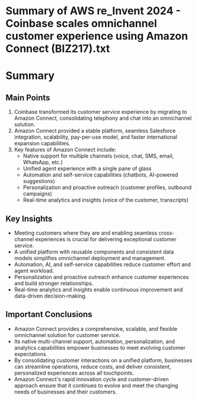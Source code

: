 # Summary of AWS re_Invent 2024 - Coinbase scales omnichannel customer experience using Amazon Connect (BIZ217).txt

# Summary

## Main Points

1. Coinbase transformed its customer service experience by migrating to Amazon Connect, consolidating telephony and chat into an omnichannel solution.
2. Amazon Connect provided a stable platform, seamless Salesforce integration, scalability, pay-per-use model, and faster international expansion capabilities.
3. Key features of Amazon Connect include:
   - Native support for multiple channels (voice, chat, SMS, email, WhatsApp, etc.)
   - Unified agent experience with a single pane of glass
   - Automation and self-service capabilities (chatbots, AI-powered suggestions)
   - Personalization and proactive outreach (customer profiles, outbound campaigns)
   - Real-time analytics and insights (voice of the customer, transcripts)

## Key Insights

- Meeting customers where they are and enabling seamless cross-channel experiences is crucial for delivering exceptional customer service.
- A unified platform with reusable components and consistent data models simplifies omnichannel deployment and management.
- Automation, AI, and self-service capabilities reduce customer effort and agent workload.
- Personalization and proactive outreach enhance customer experiences and build stronger relationships.
- Real-time analytics and insights enable continuous improvement and data-driven decision-making.

## Important Conclusions

- Amazon Connect provides a comprehensive, scalable, and flexible omnichannel solution for customer service.
- Its native multi-channel support, automation, personalization, and analytics capabilities empower businesses to meet evolving customer expectations.
- By consolidating customer interactions on a unified platform, businesses can streamline operations, reduce costs, and deliver consistent, personalized experiences across all touchpoints.
- Amazon Connect's rapid innovation cycle and customer-driven approach ensure that it continues to evolve and meet the changing needs of businesses and their customers.